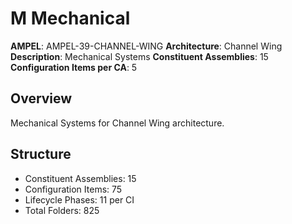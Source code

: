 # M Mechanical

**AMPEL**: AMPEL-39-CHANNEL-WING
**Architecture**: Channel Wing
**Description**: Mechanical Systems
**Constituent Assemblies**: 15
**Configuration Items per CA**: 5

## Overview
Mechanical Systems for Channel Wing architecture.

## Structure
- Constituent Assemblies: 15
- Configuration Items: 75
- Lifecycle Phases: 11 per CI
- Total Folders: 825
